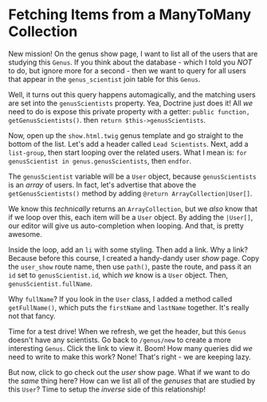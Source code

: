 # Fetching Items from a ManyToMany Collection

New mission! On the genus show page, I want to list all of the users that are studying
this `Genus`. If you think about the database - which I told you *NOT* to do, but
ignore more for a second - then we want to query for all users that appear in the
`genus_scientist` join table for this `Genus`.

Well, it turns out this query happens automagically, and the matching users are
set into the `genusScientists` property. Yea, Doctrine just does it! All *we* need
to do is expose this private property with a getter: `public function, getGenusScientists()`.
then `return $this->genusScientists`.

Now, open up the `show.html.twig` genus template and go straight to the bottom
of the list. Let's add a header called `Lead Scientists`. Next, add a `list-group`,
then start looping over the related users. What I mean is:
`for genusScientist in genus.genusScientists`, then `endfor`.

The `genusScientist` variable will be a `User` object, because `genusScientists`
is an *array* of users. In fact, let's advertise that above the `getGenusScientists()`
method by adding `@return ArrayCollection|User[]`. 

We know this *technically* returns an `ArrayCollection`, but we *also* know that
if we loop over this, each item will be a `User` object. By adding the `|User[]`,
our editor will give us auto-completion when looping. And that, is pretty awesome.

Inside the loop, add an `li` with some styling. Then add a link. Why a link? Because
before this course, I created a handy-dandy user *show* page. Copy the `user_show`
route name, then use `path()`, paste the route, and pass it an `id` set to `genusScientist.id`,
which *we* know is a `User` object. Then, `genusScientist.fullName`.

Why `fullName`? If you look in the `User` class, I added a method called `getFullName()`,
which puts the `firstName` and `lastName` together. It's really not that fancy.

Time for a test drive! When we refresh, we get the header, but this `Genus` doesn't
have any scientists. Go back to `/genus/new` to create a more interesting `Genus`.
Click the link to view it. Boom! How many queries did *we* need to write to make
this work? None! That's right - we are keeping lazy.

But now, click to go check out the *user* show page. What if we want to do the *same*
thing here? How can we list all of the *genuses* that are studied by this `User`?
Time to setup the *inverse* side of this relationship!
